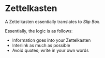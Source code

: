 ---
---

# Zettelkasten

A Zettelkasten essentially translates to _Slip Box_.

Essentially, the logic is as follows:

- Information goes into your Zettelkasten
- Interlink as much as possible
- Avoid quotes; write in your own words
